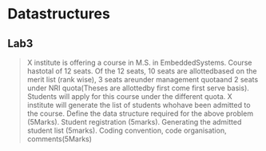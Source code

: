# Datastructures

## Lab3

>X institute is offering a course in M.S. in EmbeddedSystems. Course hastotal of 12 seats. Of the  12  seats,  10 seats  are allottedbased  on the merit  list  (rank  wise),  3  seats  areunder management quotaand 2 seats under NRI quota(Theses are allottedby first come first serve basis). Students will apply for this course under the different quota. X institute will generate the list of students whohave been admitted to the course. Define the data structure required for the above problem (5Marks). Student registration (5marks). Generating the admitted student list (5marks). Coding convention, code organisation, comments(5Marks)